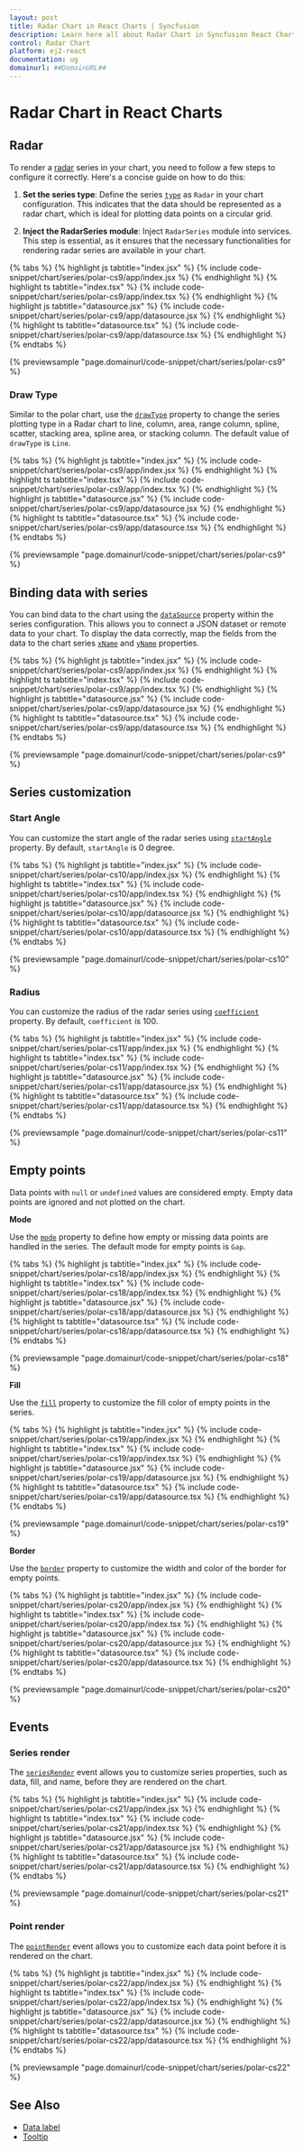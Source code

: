 ```yaml
---
layout: post
title: Radar Chart in React Charts | Syncfusion
description: Learn here all about Radar Chart in Syncfusion React Charts component of Syncfusion Essential JS 2 and more.
control: Radar Chart 
platform: ej2-react
documentation: ug
domainurl: ##DomainURL##
---
```


# Radar Chart in React Charts

## Radar

To render a [radar](https://www.syncfusion.com/react-components/react-charts/chart-types/radar-chart) series in your chart, you need to follow a few steps to configure it correctly. Here's a concise guide on how to do this:

1. **Set the series type**: Define the series [`type`](https://ej2.syncfusion.com/react/documentation/api/chart/seriesModel/#type) as `Radar` in your chart configuration. This indicates that the data should be represented as a radar chart, which is ideal for plotting data points on a circular grid.

2. **Inject the RadarSeries module**: Inject `RadarSeries` module into services. This step is essential, as it ensures that the necessary functionalities for rendering radar series are available in your chart.

{% tabs %}
{% highlight js tabtitle="index.jsx" %}
{% include code-snippet/chart/series/polar-cs9/app/index.jsx %}
{% endhighlight %}
{% highlight ts tabtitle="index.tsx" %}
{% include code-snippet/chart/series/polar-cs9/app/index.tsx %}
{% endhighlight %}
{% highlight js tabtitle="datasource.jsx" %}
{% include code-snippet/chart/series/polar-cs9/app/datasource.jsx %}
{% endhighlight %}
{% highlight ts tabtitle="datasource.tsx" %}
{% include code-snippet/chart/series/polar-cs9/app/datasource.tsx %}
{% endhighlight %}
{% endtabs %}

{% previewsample "page.domainurl/code-snippet/chart/series/polar-cs9" %}

### Draw Type

Similar to the polar chart, use the [`drawType`](https://ej2.syncfusion.com/react/documentation/api/chart/seriesModel/#drawtype) property to change the series plotting type in a Radar chart to line, column, area, range column, spline, scatter, stacking area, spline area, or stacking column. The default value of `drawType` is `Line`.

{% tabs %}
{% highlight js tabtitle="index.jsx" %}
{% include code-snippet/chart/series/polar-cs9/app/index.jsx %}
{% endhighlight %}
{% highlight ts tabtitle="index.tsx" %}
{% include code-snippet/chart/series/polar-cs9/app/index.tsx %}
{% endhighlight %}
{% highlight js tabtitle="datasource.jsx" %}
{% include code-snippet/chart/series/polar-cs9/app/datasource.jsx %}
{% endhighlight %}
{% highlight ts tabtitle="datasource.tsx" %}
{% include code-snippet/chart/series/polar-cs9/app/datasource.tsx %}
{% endhighlight %}
{% endtabs %}

{% previewsample "page.domainurl/code-snippet/chart/series/polar-cs9" %}

## Binding data with series

You can bind data to the chart using the [`dataSource`](https://ej2.syncfusion.com/react/documentation/api/chart/seriesModel/#datasource) property within the series configuration. This allows you to connect a JSON dataset or remote data to your chart. To display the data correctly, map the fields from the data to the chart series [`xName`](https://ej2.syncfusion.com/react/documentation/api/chart/seriesModel/#xname) and [`yName`](https://ej2.syncfusion.com/react/documentation/api/chart/seriesModel/#yname) properties.

{% tabs %}
{% highlight js tabtitle="index.jsx" %}
{% include code-snippet/chart/series/polar-cs9/app/index.jsx %}
{% endhighlight %}
{% highlight ts tabtitle="index.tsx" %}
{% include code-snippet/chart/series/polar-cs9/app/index.tsx %}
{% endhighlight %}
{% highlight js tabtitle="datasource.jsx" %}
{% include code-snippet/chart/series/polar-cs9/app/datasource.jsx %}
{% endhighlight %}
{% highlight ts tabtitle="datasource.tsx" %}
{% include code-snippet/chart/series/polar-cs9/app/datasource.tsx %}
{% endhighlight %}
{% endtabs %}

{% previewsample "page.domainurl/code-snippet/chart/series/polar-cs9" %}

## Series customization

### Start Angle

You can customize the start angle of the radar series using [`startAngle`](https://ej2.syncfusion.com/react/documentation/api/chart/axisModel/#startangle) property. By default, `startAngle` is 0 degree.

{% tabs %}
{% highlight js tabtitle="index.jsx" %}
{% include code-snippet/chart/series/polar-cs10/app/index.jsx %}
{% endhighlight %}
{% highlight ts tabtitle="index.tsx" %}
{% include code-snippet/chart/series/polar-cs10/app/index.tsx %}
{% endhighlight %}
{% highlight js tabtitle="datasource.jsx" %}
{% include code-snippet/chart/series/polar-cs10/app/datasource.jsx %}
{% endhighlight %}
{% highlight ts tabtitle="datasource.tsx" %}
{% include code-snippet/chart/series/polar-cs10/app/datasource.tsx %}
{% endhighlight %}
{% endtabs %}

{% previewsample "page.domainurl/code-snippet/chart/series/polar-cs10" %}

### Radius

You can customize the radius of the radar series using [`coefficient`](https://ej2.syncfusion.com/react/documentation/api/chart/axisModel/#coefficient) property. By default, `coefficient` is 100.

{% tabs %}
{% highlight js tabtitle="index.jsx" %}
{% include code-snippet/chart/series/polar-cs11/app/index.jsx %}
{% endhighlight %}
{% highlight ts tabtitle="index.tsx" %}
{% include code-snippet/chart/series/polar-cs11/app/index.tsx %}
{% endhighlight %}
{% highlight js tabtitle="datasource.jsx" %}
{% include code-snippet/chart/series/polar-cs11/app/datasource.jsx %}
{% endhighlight %}
{% highlight ts tabtitle="datasource.tsx" %}
{% include code-snippet/chart/series/polar-cs11/app/datasource.tsx %}
{% endhighlight %}
{% endtabs %}

{% previewsample "page.domainurl/code-snippet/chart/series/polar-cs11" %}

## Empty points

Data points with `null` or `undefined` values are considered empty. Empty data points are ignored and not plotted on the chart.

**Mode**

Use the [`mode`](https://ej2.syncfusion.com/react/documentation/api/accumulation-chart/emptyPointSettingsModel/#mode     ) property to define how empty or missing data points are handled in the series. The default mode for empty points is `Gap`.

{% tabs %}
{% highlight js tabtitle="index.jsx" %}
{% include code-snippet/chart/series/polar-cs18/app/index.jsx %}
{% endhighlight %}
{% highlight ts tabtitle="index.tsx" %}
{% include code-snippet/chart/series/polar-cs18/app/index.tsx %}
{% endhighlight %}
{% highlight js tabtitle="datasource.jsx" %}
{% include code-snippet/chart/series/polar-cs18/app/datasource.jsx %}
{% endhighlight %}
{% highlight ts tabtitle="datasource.tsx" %}
{% include code-snippet/chart/series/polar-cs18/app/datasource.tsx %}
{% endhighlight %}
{% endtabs %}

{% previewsample "page.domainurl/code-snippet/chart/series/polar-cs18" %}

**Fill**

Use the [`fill`](https://ej2.syncfusion.com/react/documentation/api/accumulation-chart/emptyPointSettingsModel/#fill) property to customize the fill color of empty points in the series.

{% tabs %}
{% highlight js tabtitle="index.jsx" %}
{% include code-snippet/chart/series/polar-cs19/app/index.jsx %}
{% endhighlight %}
{% highlight ts tabtitle="index.tsx" %}
{% include code-snippet/chart/series/polar-cs19/app/index.tsx %}
{% endhighlight %}
{% highlight js tabtitle="datasource.jsx" %}
{% include code-snippet/chart/series/polar-cs19/app/datasource.jsx %}
{% endhighlight %}
{% highlight ts tabtitle="datasource.tsx" %}
{% include code-snippet/chart/series/polar-cs19/app/datasource.tsx %}
{% endhighlight %}
{% endtabs %}

{% previewsample "page.domainurl/code-snippet/chart/series/polar-cs19" %}

**Border**

Use the [`border`](https://ej2.syncfusion.com/react/documentation/api/accumulation-chart/emptyPointSettingsModel/#border) property to customize the width and color of the border for empty points.

{% tabs %}
{% highlight js tabtitle="index.jsx" %}
{% include code-snippet/chart/series/polar-cs20/app/index.jsx %}
{% endhighlight %}
{% highlight ts tabtitle="index.tsx" %}
{% include code-snippet/chart/series/polar-cs20/app/index.tsx %}
{% endhighlight %}
{% highlight js tabtitle="datasource.jsx" %}
{% include code-snippet/chart/series/polar-cs20/app/datasource.jsx %}
{% endhighlight %}
{% highlight ts tabtitle="datasource.tsx" %}
{% include code-snippet/chart/series/polar-cs20/app/datasource.tsx %}
{% endhighlight %}
{% endtabs %}

{% previewsample "page.domainurl/code-snippet/chart/series/polar-cs20" %}

## Events

### Series render

The [`seriesRender`](https://ej2.syncfusion.com/react/documentation/api/chart/iSeriesRenderEventArgs/) event allows you to customize series properties, such as data, fill, and name, before they are rendered on the chart.

{% tabs %}
{% highlight js tabtitle="index.jsx" %}
{% include code-snippet/chart/series/polar-cs21/app/index.jsx %}
{% endhighlight %}
{% highlight ts tabtitle="index.tsx" %}
{% include code-snippet/chart/series/polar-cs21/app/index.tsx %}
{% endhighlight %}
{% highlight js tabtitle="datasource.jsx" %}
{% include code-snippet/chart/series/polar-cs21/app/datasource.jsx %}
{% endhighlight %}
{% highlight ts tabtitle="datasource.tsx" %}
{% include code-snippet/chart/series/polar-cs21/app/datasource.tsx %}
{% endhighlight %}
{% endtabs %}

{% previewsample "page.domainurl/code-snippet/chart/series/polar-cs21" %}

### Point render

The [`pointRender`](https://ej2.syncfusion.com/react/documentation/api/chart/iPointRenderEventArgs/) event allows you to customize each data point before it is rendered on the chart.

{% tabs %}
{% highlight js tabtitle="index.jsx" %}
{% include code-snippet/chart/series/polar-cs22/app/index.jsx %}
{% endhighlight %}
{% highlight ts tabtitle="index.tsx" %}
{% include code-snippet/chart/series/polar-cs22/app/index.tsx %}
{% endhighlight %}
{% highlight js tabtitle="datasource.jsx" %}
{% include code-snippet/chart/series/polar-cs22/app/datasource.jsx %}
{% endhighlight %}
{% highlight ts tabtitle="datasource.tsx" %}
{% include code-snippet/chart/series/polar-cs22/app/datasource.tsx %}
{% endhighlight %}
{% endtabs %}

{% previewsample "page.domainurl/code-snippet/chart/series/polar-cs22" %}

## See Also

* [Data label](./data-labels/)
* [Tooltip](./tool-tip/)